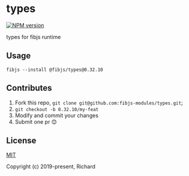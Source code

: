 # types

[![NPM version](https://img.shields.io/npm/v/@fibjs/types.svg)](https://www.npmjs.org/package/@fibjs/types)

types for fibjs runtime

## Usage

```
fibjs --install @fibjs/types@0.32.10
```

## Contributes

1. Fork this repo, `git clone git@github.com:fibjs-modules/types.git`;
2. `git checkout -b 0.32.10/my-feat`
3. Modify and commit your changes
4. Submit one pr 😊

## License

[MIT](https://opensource.org/licenses/MIT)

Copyright (c) 2019-present, Richard